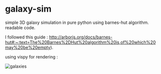 # galaxy-sim
simple 3D galaxy simulation in pure python using barnes-hut algorithm. readable code.

I followed this guide : http://arborjs.org/docs/barnes-hut#:~:text=The%20Barnes%2DHut%20algorithm%20is,of%20which%20may%20be%20empty).

using vispy for rendering :


![galaxies](https://user-images.githubusercontent.com/62544756/218600435-d6ce8609-106c-48c7-9b29-49296b341556.png)
